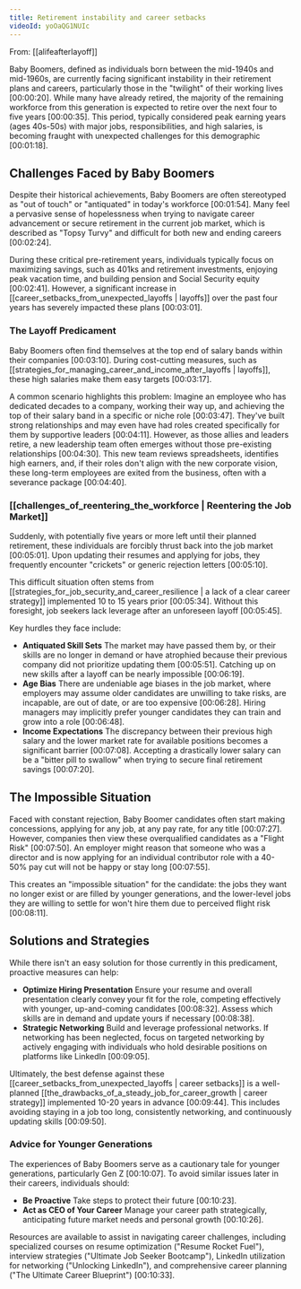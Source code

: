 ```yaml
---
title: Retirement instability and career setbacks
videoId: yoOaQG1NUIc
---
```


From: [[alifeafterlayoff]] <br/> 

Baby Boomers, defined as individuals born between the mid-1940s and mid-1960s, are currently facing significant instability in their retirement plans and careers, particularly those in the "twilight" of their working lives [00:00:20]. While many have already retired, the majority of the remaining workforce from this generation is expected to retire over the next four to five years [00:00:35]. This period, typically considered peak earning years (ages 40s-50s) with major jobs, responsibilities, and high salaries, is becoming fraught with unexpected challenges for this demographic [00:01:18].

## Challenges Faced by Baby Boomers
Despite their historical achievements, Baby Boomers are often stereotyped as "out of touch" or "antiquated" in today's workforce [00:01:54]. Many feel a pervasive sense of hopelessness when trying to navigate career advancement or secure retirement in the current job market, which is described as "Topsy Turvy" and difficult for both new and ending careers [00:02:24].

During these critical pre-retirement years, individuals typically focus on maximizing savings, such as 401ks and retirement investments, enjoying peak vacation time, and building pension and Social Security equity [00:02:41]. However, a significant increase in [[career_setbacks_from_unexpected_layoffs | layoffs]] over the past four years has severely impacted these plans [00:03:01].

### The Layoff Predicament
Baby Boomers often find themselves at the top end of salary bands within their companies [00:03:10]. During cost-cutting measures, such as [[strategies_for_managing_career_and_income_after_layoffs | layoffs]], these high salaries make them easy targets [00:03:17].

A common scenario highlights this problem:
Imagine an employee who has dedicated decades to a company, working their way up, and achieving the top of their salary band in a specific or niche role [00:03:47]. They've built strong relationships and may even have had roles created specifically for them by supportive leaders [00:04:11]. However, as those allies and leaders retire, a new leadership team often emerges without those pre-existing relationships [00:04:30]. This new team reviews spreadsheets, identifies high earners, and, if their roles don't align with the new corporate vision, these long-term employees are exited from the business, often with a severance package [00:04:40].

### [[challenges_of_reentering_the_workforce | Reentering the Job Market]]
Suddenly, with potentially five years or more left until their planned retirement, these individuals are forcibly thrust back into the job market [00:05:01]. Upon updating their resumes and applying for jobs, they frequently encounter "crickets" or generic rejection letters [00:05:10].

This difficult situation often stems from [[strategies_for_job_security_and_career_resilience | a lack of a clear career strategy]] implemented 10 to 15 years prior [00:05:34]. Without this foresight, job seekers lack leverage after an unforeseen layoff [00:05:45].

Key hurdles they face include:
*   **Antiquated Skill Sets** The market may have passed them by, or their skills are no longer in demand or have atrophied because their previous company did not prioritize updating them [00:05:51]. Catching up on new skills after a layoff can be nearly impossible [00:06:19].
*   **Age Bias** There are undeniable age biases in the job market, where employers may assume older candidates are unwilling to take risks, are incapable, are out of date, or are too expensive [00:06:28]. Hiring managers may implicitly prefer younger candidates they can train and grow into a role [00:06:48].
*   **Income Expectations** The discrepancy between their previous high salary and the lower market rate for available positions becomes a significant barrier [00:07:08]. Accepting a drastically lower salary can be a "bitter pill to swallow" when trying to secure final retirement savings [00:07:20].

## The Impossible Situation
Faced with constant rejection, Baby Boomer candidates often start making concessions, applying for any job, at any pay rate, for any title [00:07:27]. However, companies then view these overqualified candidates as a "Flight Risk" [00:07:50]. An employer might reason that someone who was a director and is now applying for an individual contributor role with a 40-50% pay cut will not be happy or stay long [00:07:55].

This creates an "impossible situation" for the candidate: the jobs they want no longer exist or are filled by younger generations, and the lower-level jobs they are willing to settle for won't hire them due to perceived flight risk [00:08:11].

## Solutions and Strategies
While there isn't an easy solution for those currently in this predicament, proactive measures can help:
*   **Optimize Hiring Presentation** Ensure your resume and overall presentation clearly convey your fit for the role, competing effectively with younger, up-and-coming candidates [00:08:32]. Assess which skills are in demand and update yours if necessary [00:08:38].
*   **Strategic Networking** Build and leverage professional networks. If networking has been neglected, focus on targeted networking by actively engaging with individuals who hold desirable positions on platforms like LinkedIn [00:09:05].

Ultimately, the best defense against these [[career_setbacks_from_unexpected_layoffs | career setbacks]] is a well-planned [[the_drawbacks_of_a_steady_job_for_career_growth | career strategy]] implemented 10-20 years in advance [00:09:44]. This includes avoiding staying in a job too long, consistently networking, and continuously updating skills [00:09:50].

### Advice for Younger Generations
The experiences of Baby Boomers serve as a cautionary tale for younger generations, particularly Gen Z [00:10:07]. To avoid similar issues later in their careers, individuals should:
*   **Be Proactive** Take steps to protect their future [00:10:23].
*   **Act as CEO of Your Career** Manage your career path strategically, anticipating future market needs and personal growth [00:10:26].

Resources are available to assist in navigating career challenges, including specialized courses on resume optimization ("Resume Rocket Fuel"), interview strategies ("Ultimate Job Seeker Bootcamp"), LinkedIn utilization for networking ("Unlocking LinkedIn"), and comprehensive career planning ("The Ultimate Career Blueprint") [00:10:33].